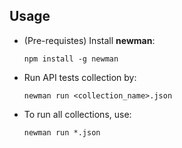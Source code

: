 ## Usage

- (Pre-requistes) Install **newman**: 

    `npm install -g newman`
    
- Run API tests collection by:  

    `newman run <collection_name>.json`
    
- To run all collections, use: 

    `newman run *.json`
